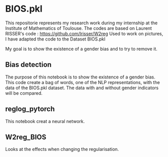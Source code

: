 # BIOS.pkl
This repositorie represents my research work during my internship at the Institute of Mathematics of Toulouse.
The codes are based on Laurent RISSER's code :
https://github.com/lrisser/W2reg 
Used to work on pictures, I have adapted the code to the Dataset BIOS.pkl

My goal is to show the existence of a gender bias and to try to remove it. 

## Bias detection 

The purpose of this notebook is to show the existence of a gender bias. This code create a bag of words, one of the NLP representations, with the data of the BIOS.pkl dataset. The data with and without gender indicators will be compared. 

## reglog_pytorch

This notebook creat a neural network.

## W2reg_BIOS

Looks at the effects when changing the regularisation.
